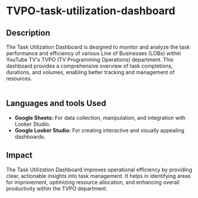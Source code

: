<h1>TVPO-task-utilization-dashboard</h1>

<h2>Description</h2>
The Task Utilization Dashboard is designed to monitor and analyze the task performance and efficiency of various Line of Businesses (LOBs) within YouTube TV's TVPO (TV Programming Operations) department. This dashboard provides a comprehensive overview of task completions, durations, and volumes, enabling better tracking and management of resources.
<br />
<br />

</p>
<h2>Languages and tools Used</h2>

- <b>Google Sheets:</b> For data collection, manipulation, and integration with Looker Studio.
- <b>Google Looker Studio:</b> For creating interactive and visually appealing dashboards.

<h2>Impact</h2>
The Task Utilization Dashboard improves operational efficiency by providing clear, actionable insights into task management. It helps in identifying areas for improvement, optimizing resource allocation, and enhancing overall productivity within the TVPO department.

